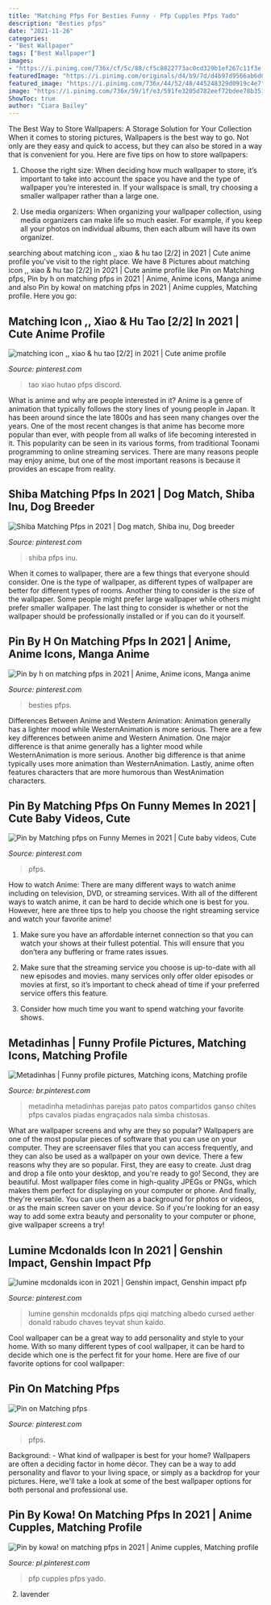 ```yaml
---
title: "Matching Pfps For Besties Funny - Pfp Cupples Pfps Yado"
description: "Besties pfps"
date: "2021-11-26"
categories:
- "Best Wallpaper"
tags: ["Best Wallpaper"]
images:
- "https://i.pinimg.com/736x/cf/5c/88/cf5c8822773ac0cd329b1ef267c11f3e.jpg"
featuredImage: "https://i.pinimg.com/originals/d4/b9/7d/d4b97d9566ab6d0beb70cd6e1d22100d.jpg"
featured_image: "https://i.pinimg.com/736x/44/52/48/445248329d0919c4e7f581a69a2230dc.jpg"
image: "https://i.pinimg.com/736x/59/1f/e3/591fe3205d782eef72bdee78b3518fec.jpg"
ShowToc: true
author: "Ciara Bailey"
---
```



The Best Way to Store Wallpapers: A Storage Solution for Your Collection
When it comes to storing pictures, Wallpapers is the best way to go. Not only are they easy and quick to access, but they can also be stored in a way that is convenient for you. Here are five tips on how to store wallpapers:
1) Choose the right size: When deciding how much wallpaper to store, it’s important to take into account the space you have and the type of wallpaper you’re interested in. If your wallspace is small, try choosing a smaller wallpaper rather than a large one.

2) Use media organizers: When organizing your wallpaper collection, using media organizers can make life so much easier. For example, if you keep all your photos on individual albums, then each album will have its own organizer.

	

		
searching about matching icon ,, xiao &amp; hu tao [2/2] in 2021 | Cute anime profile you've visit to the right place. We have 8 Pictures about matching icon ,, xiao &amp; hu tao [2/2] in 2021 | Cute anime profile like Pin on Matching pfps, Pin by h on matching pfps in 2021 | Anime, Anime icons, Manga anime and also Pin by kowa! on matching pfps in 2021 | Anime cupples, Matching profile. Here you go:
		
    
## Matching Icon ,, Xiao &amp; Hu Tao [2/2] In 2021 | Cute Anime Profile

<img loading=lazy src="https://i.pinimg.com/736x/cf/5c/88/cf5c8822773ac0cd329b1ef267c11f3e.jpg" onerror="this.onerror=null;this.src='https://tse3.mm.bing.net/th?id=OIP.ByJMPcr-028eZvEWoTxR8QHaHa&amp;pid=15.1';" alt="matching icon ,, xiao &amp; hu tao [2/2] in 2021 | Cute anime profile">

_Source: pinterest.com_

>tao xiao hutao pfps discord. 

	

What is anime and why are people interested in it?
Anime is a genre of animation that typically follows the story lines of young people in Japan. It has been around since the late 1800s and has seen many changes over the years. One of the most recent changes is that anime has become more popular than ever, with people from all walks of life becoming interested in it. This popularity can be seen in its various forms, from traditional Toonami programming to online streaming services. There are many reasons people may enjoy anime, but one of the most important reasons is because it provides an escape from reality.

    
## Shiba Matching Pfps In 2021 | Dog Match, Shiba Inu, Dog Breeder

<img loading=lazy src="https://i.pinimg.com/originals/d4/b9/7d/d4b97d9566ab6d0beb70cd6e1d22100d.jpg" onerror="this.onerror=null;this.src='https://tse1.mm.bing.net/th?id=OIP.5vO5aM2ButD34ZFEEU6KMwAAAA&amp;pid=15.1';" alt="Shiba Matching Pfps in 2021 | Dog match, Shiba inu, Dog breeder">

_Source: pinterest.com_

>shiba pfps inu. 

	

When it comes to wallpaper, there are a few things that everyone should consider. One is the type of wallpaper, as different types of wallpaper are better for different types of rooms. Another thing to consider is the size of the wallpaper. Some people might prefer large wallpaper while others might prefer smaller wallpaper. The last thing to consider is whether or not the wallpaper should be professionally installed or if you can do it yourself.

    
## Pin By H On Matching Pfps In 2021 | Anime, Anime Icons, Manga Anime

<img loading=lazy src="https://i.pinimg.com/736x/4e/19/0e/4e190ef4d840fd31690c415466c13b3a.jpg" onerror="this.onerror=null;this.src='https://tse4.mm.bing.net/th?id=OIP.iy_KEpUz6gS6BADIVvyjAwHaIv&amp;pid=15.1';" alt="Pin by h on matching pfps in 2021 | Anime, Anime icons, Manga anime">

_Source: pinterest.com_

>besties pfps. 

	

Differences Between Anime and Western Animation: Animation generally has a lighter mood while WesternAnimation is more serious.
There are a few key differences between anime and Western Animation. One major difference is that anime generally has a lighter mood while WesternAnimation is more serious. Another big difference is that anime typically uses more animation than WesternAnimation. Lastly, anime often features characters that are more humorous than WestAnimation characters.

    
## Pin By Matching Pfps On Funny Memes In 2021 | Cute Baby Videos, Cute

<img loading=lazy src="https://i.pinimg.com/736x/44/52/48/445248329d0919c4e7f581a69a2230dc.jpg" onerror="this.onerror=null;this.src='https://tse4.mm.bing.net/th?id=OIP.bHOb60IRRvjZTuL8ktTuHgHaEk&amp;pid=15.1';" alt="Pin by Matching pfps on Funny Memes in 2021 | Cute baby videos, Cute">

_Source: pinterest.com_

>pfps. 

	

How to watch Anime: There are many different ways to watch anime including on television, DVD, or streaming services.
With all of the different ways to watch anime, it can be hard to decide which one is best for you. However, here are three tips to help you choose the right streaming service and watch your favorite anime!
1. Make sure you have an affordable internet connection so that you can watch your shows at their fullest potential. This will ensure that you don’tera any buffering or frame rates issues.

2. Make sure that the streaming service you choose is up-to-date with all new episodes and movies. many services only offer older episodes or movies at first, so it’s important to check ahead of time if your preferred service offers this feature.

3. Consider how much time you want to spend watching your favorite shows.

    
## Metadinhas | Funny Profile Pictures, Matching Icons, Matching Profile

<img loading=lazy src="https://i.pinimg.com/736x/5c/ed/68/5ced6847ec83f4361ce4984217206c50.jpg" onerror="this.onerror=null;this.src='https://tse1.mm.bing.net/th?id=OIP.IdO5h2VIpR0Ql81dcUFL2QHaHa&amp;pid=15.1';" alt="Metadinhas | Funny profile pictures, Matching icons, Matching profile">

_Source: br.pinterest.com_

>metadinha metadinhas parejas pato patos compartidos ganso chites pfps cavalos piadas engraçados nala simba chistosas. 

	

What are wallpaper screens and why are they so popular?
Wallpapers are one of the most popular pieces of software that you can use on your computer. They are screensaver files that you can access frequently, and they can also be used as a wallpaper on your own device. There a few reasons why they are so popular. First, they are easy to create. Just drag and drop a file onto your desktop, and you're ready to go! Second, they are beautiful. Most wallpaper files come in high-quality JPEGs or PNGs, which makes them perfect for displaying on your computer or phone. And finally, they're versatile. You can use them as a background for photos or videos, or as the main screen saver on your device. So if you're looking for an easy way to add some extra beauty and personality to your computer or phone, give wallpaper screens a try!

    
## Lumine Mcdonalds Icon In 2021 | Genshin Impact, Genshin Impact Pfp

<img loading=lazy src="https://i.pinimg.com/736x/59/1f/e3/591fe3205d782eef72bdee78b3518fec.jpg" onerror="this.onerror=null;this.src='https://tse3.mm.bing.net/th?id=OIP.e589-iWK1VCW89dTKl4n_QHaHi&amp;pid=15.1';" alt="lumine mcdonalds icon in 2021 | Genshin impact, Genshin impact pfp">

_Source: pinterest.com_

>lumine genshin mcdonalds pfps qiqi matching albedo cursed aether donald rabudo chaves teyvat shun kaido. 

	

Cool wallpaper can be a great way to add personality and style to your home. With so many different types of cool wallpaper, it can be hard to decide which one is the perfect fit for your home. Here are five of our favorite options for cool wallpaper: 

    
## Pin On Matching Pfps

<img loading=lazy src="https://i.pinimg.com/736x/78/3a/1f/783a1f9bc5ba5e2ee5efd9f83e1c97f1.jpg" onerror="this.onerror=null;this.src='https://tse1.mm.bing.net/th?id=OIP.fBXw38HDyhTOjpWSPLz0DgHaHa&amp;pid=15.1';" alt="Pin on Matching pfps">

_Source: pinterest.com_

>pfps. 

	

Background: - What kind of wallpaper is best for your home?
Wallpapers are often a deciding factor in home décor. They can be a way to add personality and flavor to your living space, or simply as a backdrop for your pictures. Here, we'll take a look at some of the best wallpaper options for both personal and professional use.

    
## Pin By Kowa! On Matching Pfps In 2021 | Anime Cupples, Matching Profile

<img loading=lazy src="https://i.pinimg.com/736x/aa/d2/b6/aad2b6f2fc3956e584b6b8a970dd5eef.jpg" onerror="this.onerror=null;this.src='https://tse2.mm.bing.net/th?id=OIP.KDvV4Arig8gCIOiaO5c66gAAAA&amp;pid=15.1';" alt="Pin by kowa! on matching pfps in 2021 | Anime cupples, Matching profile">

_Source: pl.pinterest.com_

>pfp cupples pfps yado. 

	

2. lavender 

